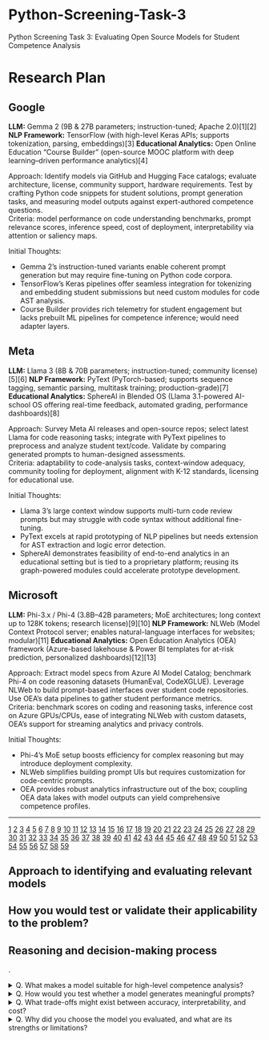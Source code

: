 # Python-Screening-Task-3
Python Screening Task 3: Evaluating Open Source Models for Student Competence Analysis


# Research Plan
## Google  
**LLM:** Gemma 2 (9B & 27B parameters; instruction-tuned; Apache 2.0)[1][2]
**NLP Framework:** TensorFlow (with high-level Keras APIs; supports tokenization, parsing, embeddings)[3]
**Educational Analytics:** Open Online Education “Course Builder” (open-source MOOC platform with deep learning–driven performance analytics)[4]

Approach: Identify models via GitHub and Hugging Face catalogs; evaluate architecture, license, community support, hardware requirements. Test by crafting Python code snippets for student solutions, prompt generation tasks, and measuring model outputs against expert-authored competence questions.  
Criteria: model performance on code understanding benchmarks, prompt relevance scores, inference speed, cost of deployment, interpretability via attention or saliency maps.  

Initial Thoughts:  
- Gemma 2’s instruction-tuned variants enable coherent prompt generation but may require fine-tuning on Python code corpora.  
- TensorFlow’s Keras pipelines offer seamless integration for tokenizing and embedding student submissions but need custom modules for code AST analysis.  
- Course Builder provides rich telemetry for student engagement but lacks prebuilt ML pipelines for competence inference; would need adapter layers.

## Meta  
**LLM:** Llama 3 (8B & 70B parameters; instruction-tuned; community license)[5][6]
**NLP Framework:** PyText (PyTorch-based; supports sequence tagging, semantic parsing, multitask training; production-grade)[7]
**Educational Analytics:** SphereAI in Blended OS (Llama 3.1-powered AI-school OS offering real-time feedback, automated grading, performance dashboards)[8]

Approach: Survey Meta AI releases and open-source repos; select latest Llama for code reasoning tasks; integrate with PyText pipelines to preprocess and analyze student text/code. Validate by comparing generated prompts to human-designed assessments.  
Criteria: adaptability to code-analysis tasks, context-window adequacy, community tooling for deployment, alignment with K-12 standards, licensing for educational use.  

Initial Thoughts:  
- Llama 3’s large context window supports multi-turn code review prompts but may struggle with code syntax without additional fine-tuning.  
- PyText excels at rapid prototyping of NLP pipelines but needs extension for AST extraction and logic error detection.  
- SphereAI demonstrates feasibility of end-to-end analytics in an educational setting but is tied to a proprietary platform; reusing its graph-powered modules could accelerate prototype development.

## Microsoft  
**LLM:** Phi-3.x / Phi-4 (3.8B–42B parameters; MoE architectures; long context up to 128K tokens; research license)[9][10]
**NLP Framework:** NLWeb (Model Context Protocol server; enables natural-language interfaces for websites; modular)[11]
**Educational Analytics:** Open Education Analytics (OEA) framework (Azure-based lakehouse & Power BI templates for at-risk prediction, personalized dashboards)[12][13]

Approach: Extract model specs from Azure AI Model Catalog; benchmark Phi-4 on code reasoning datasets (HumanEval, CodeXGLUE). Leverage NLWeb to build prompt-based interfaces over student code repositories. Use OEA’s data pipelines to gather student performance metrics.  
Criteria: benchmark scores on coding and reasoning tasks, inference cost on Azure GPUs/CPUs, ease of integrating NLWeb with custom datasets, OEA’s support for streaming analytics and privacy controls.  

Initial Thoughts:  
- Phi-4’s MoE setup boosts efficiency for complex reasoning but may introduce deployment complexity.  
- NLWeb simplifies building prompt UIs but requires customization for code-centric prompts.  
- OEA provides robust analytics infrastructure out of the box; coupling OEA data lakes with model outputs can yield comprehensive competence profiles.

---  
[1](https://huggingface.co/blog/gemma)
[2](https://www.instaclustr.com/education/open-source-ai/top-10-open-source-llms-for-2025/)
[3](https://opensource.google/projects/tensorflow)
[4](https://edu.google.com/intl/es-419/resources/more-educational-resources/)
[5](https://ai.meta.com/blog/meta-llama-3/)
[6](https://en.wikipedia.org/wiki/Llama_(language_model))
[7](https://engineering.fb.com/2018/12/14/ai-research/pytext-open-source-nlp-framework/)
[8](https://ai.meta.com/blog/blended-labs-ai-driven-schools-with-llama/)
[9](https://news.microsoft.com/source/features/ai/the-phi-3-small-language-models-with-big-potential/)
[10](https://blog.n8n.io/open-source-llm/)
[11](https://news.microsoft.com/source/features/company-news/introducing-nlweb-bringing-conversational-interfaces-directly-to-the-web/)
[12](https://github.com/OpenEducationAnalytics/OpenEducationAnalytics)
[13](https://azuremarketplace.microsoft.com/en-us/marketplace/consulting-services/antares_solutions.oea_national)
[14](https://docs.google.com/document/d/10huDVf8Ok-3v21vWzSAp9hCDTkAGQH9BpJA4_i1jZek/edit?tab=t.0)
[15](https://blog.google/technology/developers/gemma-open-models/)
[16](https://github.com/eugeneyan/open-llms)
[17](https://www.llama.com)
[18](https://www.youtube.com/watch?v=7ySqrQVLIF8)
[19](https://ai.meta.com/resources/models-and-libraries/)
[20](https://azure.microsoft.com/en-us/products/phi)
[21](https://cloud.google.com/ai/llms)
[22](https://about.fb.com/news/2024/07/open-source-ai-is-the-path-forward/)
[23](https://learn.microsoft.com/en-us/azure/machine-learning/prompt-flow/tools-reference/open-model-llm-tool?view=azureml-api-2)
[24](https://deepmind.google/models/)
[25](https://www.llama.com/llama-downloads/)
[26](https://microsoft.github.io/autogen/0.2/)
[27](https://github.com/google-deepmind/gemma)
[28](https://www.reddit.com/r/LocalLLaMA/comments/1cobwif/why_do_companies_like_meta_release_their_local/)
[29](https://www.nltk.org)
[30](https://learn.microsoft.com/en-us/azure/architecture/data-guide/technology-choices/natural-language-processing)
[31](https://rasa.community/open-source-nlu-nlp/)
[32](https://ai.meta.com/research/nlp/)
[33](https://github.com/microsoft/nlp-recipes)
[34](https://www.edenai.co/post/top-free-nlp-tools-apis-and-open-source-models)
[35](https://opensource.fb.com/projects/pytorch/)
[36](https://www.carmatec.com/blog/top-10-natural-language-processing-tools-and-platforms/)
[37](https://kairntech.com/blog/articles/top-10-nlp-tools-in-2025-a-complete-guide-for-developers-and-innovators/)
[38](https://meta-guide.com/natural-language/nlp/toolkits)
[39](https://learn.microsoft.com/en-us/azure/databricks/machine-learning/reference-solutions/natural-language-processing)
[40](https://opensource.com/article/19/3/natural-language-processing-tools)
[41](https://www.xenonstack.com/blog/nlp-tools)
[42](https://learn.microsoft.com/en-us/azure/ai-services/language-service/overview)
[43](https://cloud.google.com/natural-language)
[44](https://lumenalta.com/insights/9-of-the-best-natural-language-processing-tools-in-2025)
[45](https://www.edanalytics.org/open-source-and-non-commercial-solutions)
[46](https://www.frontiersin.org/journals/bioinformatics/articles/10.3389/fbinf.2024.1305969/full)
[47](https://www.edgraph.com/blog/2023/07/07/edgraph-named-oea-advanced-partner-by-microsoft)
[48](https://developers.google.com/analytics)
[49](https://ai.meta.com/resources/)
[50](https://pulse.microsoft.com/wp-content/uploads/2018/07/MicrosoftEducationAnalytics.pdf)
[51](https://opensource.fb.com)
[52](https://pulse.microsoft.com/en/sustainable-futures-en/education-en/fa1-develop-modern-data-intelligence-capabilities-with-open-education-analytics/)
[53](https://opensource.fb.com/projects/)
[54](https://opensource.microsoft.com)
[55](https://cloud.google.com/docs/data)
[56](https://metaflow.org)
[57](https://www.microsoft.com/en-us/research/blog/taskweaver-a-code-first-agent-framework-for-efficient-data-analytics-and-domain-adaptation/)
[58](https://cloud.google.com/blog/products/ai-machine-learning/open-source-framework-for-connecting-llms-to-your-data)
[59](https://www.metabase.com)
## Approach to identifying and evaluating relevant models

## How you would test or validate their applicability to the problem?

## Reasoning and decision-making process
.

<details>
  <summary> Q. What makes a model suitable for high-level competence analysis? </summary>
  .
</details>

<details>
  <summary> Q. How would you test whether a model generates meaningful prompts? </summary>
  .
</details>

<details>
  <summary> Q. What trade-offs might exist between accuracy, interpretability, and cost? </summary>
  .
</details>

<details>
  <summary> Q. Why did you choose the model you evaluated, and what are its strengths or limitations? </summary>
  .
</details>
